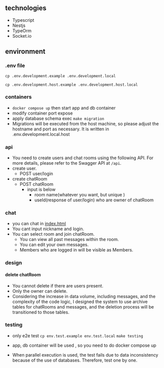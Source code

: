## technologies

- Typescript
- Nestjs
- TypeOrm
- Socket.io

## environment

### .env file

`cp .env.development.example .env.development.local`

`cp .env.development.host.example .env.development.host.local`

### containers

- `docker compose up` then start app and db container
- modify container port expose
- apply database schema exec `make migration`
- Migrations will be executed from the host machine, so please adjust the hostname and port as necessary. It is written in .env.development.local.host

### api

- You need to create users and chat rooms using the following API. For more details, please refer to the Swagger API at `/api`.
- create user.
  - POST user/login
- create chatRoom
  - POST chatRoom
    - input is below
      - room name(whatever you want, but unique )
      - useId(response of user/login) who are owner of chatRoom

### chat

- you can chat in [index.html](index.html)
- You cant input nickname and login.
- You can select room and join chatRoom.
  - You can view all past messages within the room.
  - You can edit your own messages.
  - Members who are logged in will be visible as Members.

### design

#### delete chatRoom

- You cannot delete if there are users present.
- Only the owner can delete.
- Considering the increase in data volume, including messages, and the complexity of the code logic, I designed the system to use archive tables for chatRooms and messages, and the deletion process will be transitioned to those tables.


### testing

- only e2e test
  `cp env.test.example env.test.local`
  `make testing`
- app, db container will be used , so you need to do docker compose up

- When parallel execution is used, the test fails due to data inconsistency because of the use of databases. Therefore, test one by one.
